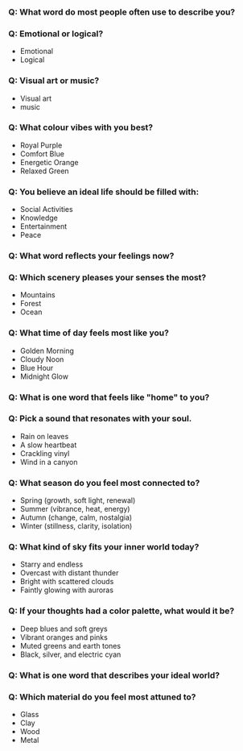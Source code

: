 ### Q: What word do most people often use to describe you?

### Q: Emotional or logical?

- Emotional
- Logical

### Q: Visual art or music?

- Visual art
- music

### Q: What colour vibes with you best?

- Royal Purple
- Comfort Blue
- Energetic Orange
- Relaxed Green

### Q: You believe an ideal life should be filled with:

- Social Activities
- Knowledge
- Entertainment
- Peace

### Q: What word reflects your feelings now?

### Q: Which scenery pleases your senses the most?

- Mountains
- Forest
- Ocean

### Q: What time of day feels most like you?

- Golden Morning
- Cloudy Noon
- Blue Hour
- Midnight Glow

### Q: What is one word that feels like "home" to you?

### Q: Pick a sound that resonates with your soul.

- Rain on leaves
- A slow heartbeat
- Crackling vinyl
- Wind in a canyon

### Q: What season do you feel most connected to?

- Spring (growth, soft light, renewal)
- Summer (vibrance, heat, energy)
- Autumn (change, calm, nostalgia)
- Winter (stillness, clarity, isolation)

### Q: What kind of sky fits your inner world today?

- Starry and endless
- Overcast with distant thunder
- Bright with scattered clouds
- Faintly glowing with auroras

### Q: If your thoughts had a color palette, what would it be?

- Deep blues and soft greys
- Vibrant oranges and pinks
- Muted greens and earth tones
- Black, silver, and electric cyan

### Q: What is one word that describes your ideal world?

### Q: Which material do you feel most attuned to?

- Glass
- Clay
- Wood
- Metal
